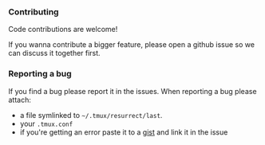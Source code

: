 ### Contributing

Code contributions are welcome!

If you wanna contribute a bigger feature, please open a github issue so we can
discuss it together first.

### Reporting a bug

If you find a bug please report it in the issues. When reporting a bug please
attach:
- a file symlinked to `~/.tmux/resurrect/last`.
- your `.tmux.conf`
- if you're getting an error paste it to a [gist](https://gist.github.com/) and
  link it in the issue

